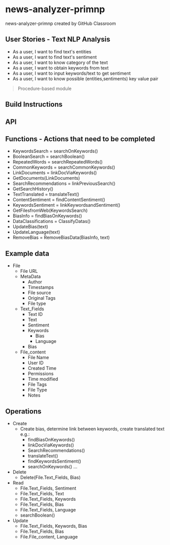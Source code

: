 # news-analyzer-primnp
news-analyzer-primnp created by GitHub Classroom


## User Stories - Text NLP Analysis
* As a user, I want to find text's entities
* As a user, I want to find text's sentiment
* As a user, I want to know category of the text
* As a user, I want to obtain keywords from text
* As a user, I want to input keywords/text to get sentiment
* As a user, I want to know possible (entities,sentiments) key value pair

> Procedure-based module

## Build Instructions

## API

## Functions - Actions that need to be completed
* KeywordsSearch = searchOnKeywords()
* BooleanSearch = searchBoolean()
* RepeatedWords = searchRepeatedWords()
* CommonKeywords = searchCommonKeywords()
* LinkDocuments = linkDocViaKeywords()
* GetDocuments(LinkDocuments)
* SearchRecommendations = linkPreviousSearch()
* GetSearchHistory()
* TextTranslated = translateText()
* ContentSentiment = findContentSentiment()
* KeywordsSentiment = linkKeywordsandSentiment()
* GetFilesfromWeb(KeywordsSearch)
* BiasInfo = findBiasOnKeywords()
* DataClassifications = ClassifyDatas()
* UpdateBias(text)
* UpdateLanguage(text)
* RemoveBias = RemoveBiasData(BiasInfo, text)


## Example data
* File
  * File URL
  * MetaData
    * Author
    * Timestamps
    * File source
    * Original Tags
    * File type
  * Text_Fields
    * Text ID
    * Text
    * Sentiment
    * Keywords
      * Bias
      * Language
    * Bias
  * File_content
    * File Name
    * User ID
    * Created Time
    * Permissions
    * Time modified
    * File Tags
    * File Type
    * Notes


## Operations
* Create
  * Create bias, determine link between keywords, create translated text e.g.:
    * findBiasOnKeywords()
    * linkDocViaKeywords()
    * SearchRecommendations()
    * translateText()
    * findKeywordsSentiment()
    * searchOnKeywords()
    ...
* Delete
  * Delete(File.Text_Fields, Bias)
* Read
  * File.Text_Fields, Sentiment
  * File.Text_Fields, Text
  * File.Text_Fields, Keywords
  * File.Text_Fields, Bias
  * File.Text_Fields, Language
  * searchBoolean()
* Update
  * File.Text_Fields, Keywords, Bias
  * File.Text_Fields, Bias
  * File.File_content, Language
